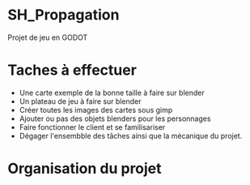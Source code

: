 # SH_Propagation
Projet de jeu en GODOT

# Taches à effectuer
 - Une carte exemple de la bonne taille à faire sur blender
 - Un plateau de jeu à faire sur blender
 - Créer toutes les images des cartes sous gimp
 - Ajouter ou pas des objets blenders pour les personnages
 - Faire fonctionner le client et se familisariser
 - Dégager l'ensembble des tâches ainsi que la mécanique du projet.   

# Organisation du projet

